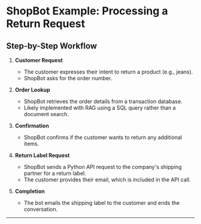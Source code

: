 # ShopBot Example: Processing a Return Request

## Step-by-Step Workflow

1. **Customer Request**
   - The customer expresses their intent to return a product (e.g., jeans).
   - ShopBot asks for the order number.

2. **Order Lookup**
   - ShopBot retrieves the order details from a transaction database.
   - Likely implemented with RAG using a SQL query rather than a document search.

3. **Confirmation**
   - ShopBot confirms if the customer wants to return any additional items.

4. **Return Label Request**
   - ShopBot sends a Python API request to the company's shipping partner for a return label.
   - The customer provides their email, which is included in the API call.

5. **Completion**
   - The bot emails the shipping label to the customer and ends the conversation.

---